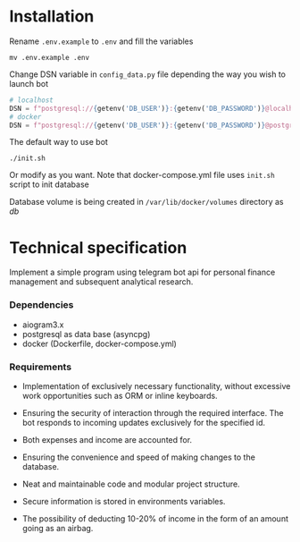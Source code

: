 # Installation

Rename `.env.example` to `.env` and fill the variables

```shell
mv .env.example .env
```

Change DSN variable in `config_data.py` file depending the way you wish to launch bot

```python
# localhost
DSN = f"postgresql://{getenv('DB_USER')}:{getenv('DB_PASSWORD')}@localhost:5434/{getenv('DB_NAME')}"
# docker
DSN = f"postgresql://{getenv('DB_USER')}:{getenv('DB_PASSWORD')}@postgres:5432/{getenv('DB_NAME')}"
```

The default way to use bot

```shell
./init.sh
```

Or modify as you want. Note that docker-compose.yml file uses `init.sh` script to init database

Database volume is being created in `/var/lib/docker/volumes` directory as *db*

# Technical specification

Implement a simple program using telegram bot api for personal finance management and subsequent analytical research.

### Dependencies

- aiogram3.x
- postgresql as data base (asyncpg)
- docker (Dockerfile, docker-compose.yml)

### Requirements

- Implementation of exclusively necessary functionality, without excessive work opportunities such as ORM or inline keyboards.

- Ensuring the security of interaction through the required interface. The bot responds to incoming updates exclusively for the specified id.

- Both expenses and income are accounted for.

- Ensuring the convenience and speed of making changes to the database.

- Neat and maintainable code and modular project structure.

- Secure information is stored in environments variables.

- The possibility of deducting 10-20% of income in the form of an amount going as an airbag.
